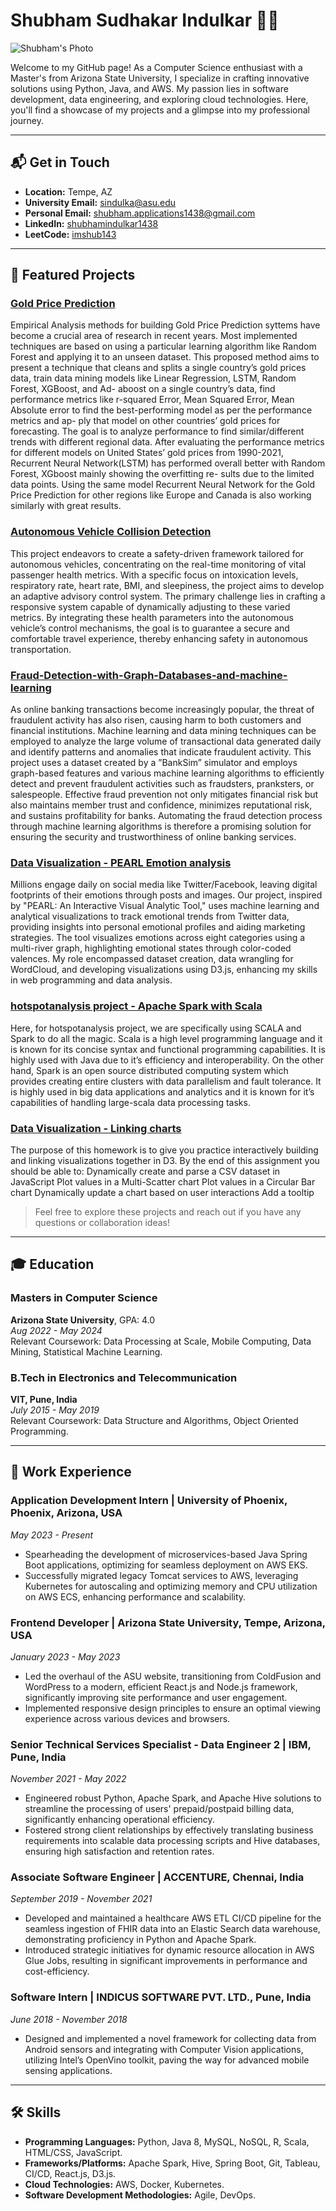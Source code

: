 # Shubham Sudhakar Indulkar 👨‍💻

![Shubham's Photo](images/IMG_8787.jpeg)

Welcome to my GitHub page! As a Computer Science enthusiast with a Master's from Arizona State University, I specialize in crafting innovative solutions using Python, Java, and AWS. My passion lies in software development, data engineering, and exploring cloud technologies. Here, you'll find a showcase of my projects and a glimpse into my professional journey.

---

## 📬 Get in Touch

- **Location:** Tempe, AZ
- **University Email:** [sindulka@asu.edu](mailto:sindulka@asu.edu)
- **Personal Email:** [shubham.applications1438@gmail.com](mailto:shubham.applications1438@gmail.com)
- **LinkedIn:** [shubhamindulkar1438](https://linkedin.com/in/shubhamindulkar1438/)
- **LeetCode:** [imshub143](https://leetcode.com/imshub143/)

---

## 🚀 Featured Projects

### [Gold Price Prediction](https://colab.research.google.com/drive/1Zm09vnOE5du94WJZZoyzy5mSI0YKtUlI?usp=sharing)
Empirical Analysis methods for building Gold Price Prediction syttems have become a crucial area of research in recent years. Most implemented techniques are based on using a particular learning algorithm like Random Forest and applying it to an unseen dataset. This proposed method aims to present a technique that cleans and splits a single country’s gold prices data, train data mining models like Linear Regression, LSTM, Random Forest, XGBoost, and Ad- aboost on a single country’s data, find performance metrics like r-squared Error, Mean Squared Error, Mean Absolute error to find the best-performing model as per the performance metrics and ap- ply that model on other countries’ gold prices for forecasting. The goal is to analyze performance to find similar/different trends with different regional data. After evaluating the performance metrics for different models on United States’ gold prices from 1990-2021, Recurrent Neural Network(LSTM) has performed overall better with Random Forest, XGboost mainly showing the overfitting re- sults due to the limited data points. Using the same model Recurrent Neural Network for the Gold Price Prediction for other regions like Europe and Canada is also working similarly with great results.

### [Autonomous Vehicle Collision Detection](https://github.com/shubhamX1438/Autonomous-Vehicle-Collision-Detection/tree/main)
This project endeavors to create a safety-driven framework tailored for autonomous vehicles, concentrating on the real-time monitoring of vital passenger health metrics. With a specific focus on intoxication levels, respiratory rate, heart rate, BMI, and sleepiness, the project aims to develop an adaptive advisory control system. The primary challenge lies in crafting a responsive system capable of dynamically adjusting to these varied metrics. By integrating these health parameters into the autonomous vehicle’s control mechanisms, the goal is to guarantee a secure and comfortable travel experience, thereby enhancing safety in autonomous transportation.

### [Fraud-Detection-with-Graph-Databases-and-machine-learning](https://github.com/shubhamX1438/Fraud-Detection-with-Graph-Databases-and-machine-learning)
As online banking transactions become increasingly popular, the threat of fraudulent activity has also risen, causing harm to both customers and financial institutions. Machine learning and data mining techniques can be employed to analyze the large volume of transactional data generated daily and identify patterns and anomalies that indicate fraudulent activity. This project uses a dataset created by a ”BankSim” simulator and employs graph-based features and various machine learning algorithms to efficiently detect and prevent fraudulent activities such as fraudsters, pranksters, or salespeople. Effective fraud prevention not only mitigates financial risk but also maintains member trust and confidence, minimizes reputational risk, and sustains profitability for banks. Automating the fraud detection process through machine learning algorithms is therefore a promising solution for ensuring the security and trustworthiness of online banking services.

### [Data Visualization - PEARL Emotion analysis](https://github.com/shubhamX1438/extra-credit-dv)
Millions engage daily on social media like Twitter/Facebook, leaving digital footprints of their emotions through posts and images. Our project, inspired by "PEARL: An Interactive Visual Analytic Tool," uses machine learning and analytical visualizations to track emotional trends from Twitter data, providing insights into personal emotional profiles and aiding marketing strategies. The tool visualizes emotions across eight categories using a multi-river graph, highlighting emotional states through color-coded valences. My role encompassed dataset creation, data wrangling for WordCloud, and developing visualizations using D3.js, enhancing my skills in web programming and data analysis.

### [hotspotanalysis project - Apache Spark with Scala](https://github.com/shubhamX1438/hotspotanalysis-project---Apache-Spark-with-Scala)
Here, for hotspotanalysis project, we are specifically using SCALA and Spark to do all the magic. Scala is a high level programming language and it is known for its concise syntax and functional programming capabilities. It is highly used with Java due to it’s efficiency and interoperability. On the other hand, Spark is an open source distributed computing system which provides creating entire clusters with data parallelism and fault tolerance. It is highly used in big data applications and analytics and it is known for it’s capabilities of handling large-scala data processing tasks.

### [Data Visualization - Linking charts](https://github.com/shubhamX1438/extra-credit-dv)
The purpose of this homework is to give you practice interactively building and linking visualizations together in D3. By the end of this assignment you should be able to:
Dynamically create and parse a CSV dataset in JavaScript
Plot values in a Multi-Scatter chart
Plot values in a Circular Bar chart
Dynamically update a chart based on user interactions
Add a tooltip

> Feel free to explore these projects and reach out if you have any questions or collaboration ideas!

---

## 🎓 Education

### Masters in Computer Science
**Arizona State University**, GPA: 4.0  
*Aug 2022 - May 2024*  
Relevant Coursework: Data Processing at Scale, Mobile Computing, Data Mining, Statistical Machine Learning.

### B.Tech in Electronics and Telecommunication
**VIT, Pune, India**  
*July 2015 - May 2019*  
Relevant Coursework: Data Structure and Algorithms, Object Oriented Programming.

---

## 💼 Work Experience

### Application Development Intern | University of Phoenix, Phoenix, Arizona, USA
*May 2023 - Present*
- Spearheading the development of microservices-based Java Spring Boot applications, optimizing for seamless deployment on AWS EKS.
- Successfully migrated legacy Tomcat services to AWS, leveraging Kubernetes for autoscaling and optimizing memory and CPU utilization on AWS ECS, enhancing performance and scalability.

### Frontend Developer | Arizona State University, Tempe, Arizona, USA
*January 2023 - May 2023*
- Led the overhaul of the ASU website, transitioning from ColdFusion and WordPress to a modern, efficient React.js and Node.js framework, significantly improving site performance and user engagement.
- Implemented responsive design principles to ensure an optimal viewing experience across various devices and browsers.

### Senior Technical Services Specialist - Data Engineer 2 | IBM, Pune, India
*November 2021 - May 2022*
- Engineered robust Python, Apache Spark, and Apache Hive solutions to streamline the processing of users' prepaid/postpaid billing data, significantly enhancing operational efficiency.
- Fostered strong client relationships by effectively translating business requirements into scalable data processing scripts and Hive databases, ensuring high satisfaction and retention rates.

### Associate Software Engineer | ACCENTURE, Chennai, India
*September 2019 - November 2021*
- Developed and maintained a healthcare AWS ETL CI/CD pipeline for the seamless ingestion of FHIR data into an Elastic Search data warehouse, demonstrating proficiency in Python and Apache Spark.
- Introduced strategic initiatives for dynamic resource allocation in AWS Glue Jobs, resulting in significant improvements in performance and cost-efficiency.

### Software Intern | INDICUS SOFTWARE PVT. LTD., Pune, India
*June 2018 - November 2018*
- Designed and implemented a novel framework for collecting data from Android sensors and integrating with Computer Vision applications, utilizing Intel’s OpenVino toolkit, paving the way for advanced mobile sensing applications.

---

## 🛠 Skills

- **Programming Languages:** Python, Java 8, MySQL, NoSQL, R, Scala, HTML/CSS, JavaScript.
- **Frameworks/Platforms:** Apache Spark, Hive, Spring Boot, Git, Tableau, CI/CD, React.js, D3.js.
- **Cloud Technologies:** AWS, Docker, Kubernetes.
- **Software Development Methodologies:** Agile, DevOps.

